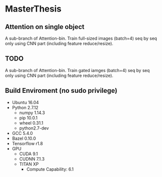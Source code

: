 # MasterThesis

## Attention on single object
A sub-branch of Attention-bin.
Train full-sized images (batch=4) seq by seq only using CNN part (including feature reduce/resize).

## TODO
A sub-branch of Attention-bin.
Train gated iamges (batch=4) seq by seq only using CNN part (including feature reduce/resize).

## Build Enviroment (no sudo privilege)
* Ubuntu 16.04
* Python 2.7.12
  * numpy 1.14.3
  * pip 10.0.1
  * wheel 0.31.1
  * python2.7-dev
* GCC 5.4.0
* Bazel 0.10.0
* Tensorflow r1.8
* GPU
  * CUDA 9.1
  * CUDNN 7.1.3
  * TITAN XP
    * Compute Capability: 6.1
